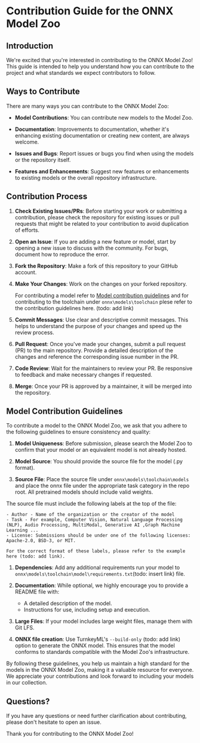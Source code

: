 <!--- SPDX-License-Identifier: Apache-2.0 -->

# Contribution Guide for the ONNX Model Zoo

## Introduction

We're excited that you're interested in contributing to the ONNX Model Zoo! This guide is intended to help you understand how you can contribute to the project and what standards we expect contributors to follow.

## Ways to Contribute

There are many ways you can contribute to the ONNX Model Zoo:

- **Model Contributions**: You can contribute new models to the Model Zoo.

- **Documentation**: Improvements to documentation, whether it's enhancing existing documentation or creating new content, are always welcome.

- **Issues and Bugs**: Report issues or bugs you find when using the models or the repository itself.

- **Features and Enhancements**: Suggest new features or enhancements to existing models or the overall repository infrastructure.

## Contribution Process

1. **Check Existing Issues/PRs**: Before starting your work or submitting a contribution, please check the repository for existing issues or pull requests that might be related to your contribution to avoid duplication of efforts.

2. **Open an Issue**: If you are adding a new feature or model, start by opening a new issue to discuss with the community. For bugs, document how to reproduce the error.

3. **Fork the Repository**: Make a fork of this repository to your GitHub account.

4. **Make Your Changes**: Work on the changes on your forked repository. 
    
    For contributing a model refer to [Model contribution guidelines](#model-contribution-guidelines) and for contributing to the toolchain under `onnx\models\toolchain` plese refer to the contribution guidelines here. (todo: add link)

5. **Commit Messages**: Use clear and descriptive commit messages. This helps to understand the purpose of your changes and speed up the review process.

6. **Pull Request**: Once you've made your changes, submit a pull request (PR) to the main repository. Provide a detailed description of the changes and reference the corresponding issue number in the PR.

7. **Code Review**: Wait for the maintainers to review your PR. Be responsive to feedback and make necessary changes if requested.

8. **Merge**: Once your PR is approved by a maintainer, it will be merged into the repository.

## Model Contribution Guidelines

To contribute a model to the ONNX Model Zoo, we ask that you adhere to the following guidelines to ensure consistency and quality:

1. **Model Uniqueness**: Before submission, please search the Model Zoo to confirm that your model or an equivalent model is not already hosted.

1. **Model Source**: You should provide the source file for the model (.py format).

1. **Source File**: Place the source file under `onnx\models\toolchain\models` and place the onnx file under the appropriate task category in the repo root. All pretrained models should include valid weights.

The source file must include the following labels at the top of the file:
    
    - Author - Name of the organization or the creator of the model
    - Task - For example, Computer Vision, Natural Language Processing (NLP), Audio Processing, MultiModal, Generative AI ,Graph Machine Learning ...
    - License: Submissions should be under one of the following licenses: Apache-2.0, BSD-3, or MIT.
    
    For the correct format of these labels, please refer to the example here (todo: add link).

1. **Dependencies**: Add any additional requirements run your model to `onnx\models\toolchain\model\requirements.txt`(todo: insert link) file.

1. **Documentation**: While optional, we highly encourage you to provide a README file with:
    - A detailed description of the model.
    - Instructions for use, including setup and execution.

1. **Large Files**: If your model includes large weight files, manage them with Git LFS.

1. **ONNX file creation**: Use TurnkeyML's `--build-only` (todo: add link) option to generate the ONNX model. This ensures that the model conforms to standards compatible with the Model Zoo's infrastructure.


By following these guidelines, you help us maintain a high standard for the models in the ONNX Model Zoo, making it a valuable resource for everyone. We appreciate your contributions and look forward to including your models in our collection.

## Questions?

If you have any questions or need further clarification about contributing, please don't hesitate to open an issue.

Thank you for contributing to the ONNX Model Zoo!
